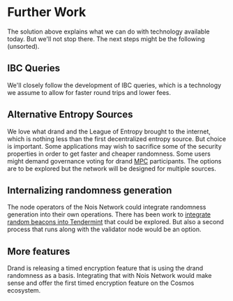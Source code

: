 # Further Work

The solution above explains what we can do with technology available today. But we'll not stop there. The next steps might be the following (unsorted).

## IBC Queries

We'll closely follow the development of IBC queries, which is a technology we assume to allow for faster round trips and lower fees.

## Alternative Entropy Sources

We love what drand and the League of Entropy brought to the internet, which is nothing less than the first decentralized entropy source. But choice is important. Some applications may wish to sacrifice some of the security properties in order to get faster and cheaper randomness. Some users might demand governance voting for drand [MPC] participants. The options are to be explored but the network will be designed for multiple sources.

## Internalizing randomness generation

The node operators of the Nois Network could integrate randomness generation into their own operations. There has been work to [integrate random beacons into Tendermint](https://medium.com/@dgaminghub/arcade-tendermint-hack-with-built-in-threshold-bls-random-beacon-for-applications-a51eafb77f53) that could be explored. But also a second process that runs along with the validator node would be an option.

## More features 

Drand is releasing a timed encryption feature that is using the drand randomness
as a basis. Integrating that with Nois Network would make sense and offer the
first timed encryption feature on the Cosmos ecosystem.

[mpc]: https://en.wikipedia.org/wiki/Secure_multi-party_computation
